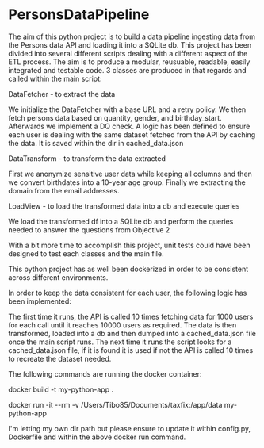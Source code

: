 # PersonsDataPipeline


The aim of this python project is to build a data pipeline ingesting data from the Persons data API and loading it into a SQLite db. 
This project has been divided into several different scripts dealing with a different aspect of the ETL process. 
The aim is to produce a modular, reusuable, readable, easily integrated and testable code. 
3 classes are produced in that regards and called within the main script: 

DataFetcher - to extract the data 

We initialize the DataFetcher with a base URL and a retry policy.
We then fetch persons data based on quantity, gender, and birthday_start. 
Afterwards we implement a DQ check. 
A logic has been defined to ensure each user is dealing with the same dataset fetched from the API by caching the data. 
It is saved within the dir in cached_data.json

DataTransform - to transform the data extracted

First we anonymize sensitive user data while keeping all columns and then we convert birthdates into a 10-year age group. 
Finally we extracting the domain from the email addresses.


LoadView - to load the transformed data into a db and execute queries

We load the transformed df into a SQLite db and perform the queries needed to answer the questions from Objective 2 

With a bit more time to accomplish this project, unit tests could have been designed to test each classes and the main file. 

This python project has as well been dockerized in order to be consistent across different environments.

In order to keep the data consistent for each user, the following logic has been implemented: 

The first time it runs, the API is called 10 times fetching data for 1000 users for each call until it reaches 10000 users as required. The data is then transformed, loaded into a db and then dumped into a cached_data.json file once the main script runs.
The next time it runs the script looks for a cached_data.json file, if it is found it is used if not the API is called 10 times to recreate the dataset needed.


The following commands are running the docker container: 

docker build -t my-python-app .

docker run -it --rm -v /Users/Tibo85/Documents/taxfix:/app/data my-python-app

I'm letting my own dir path but please ensure to update it within config.py, Dockerfile and within the above docker run command. 
